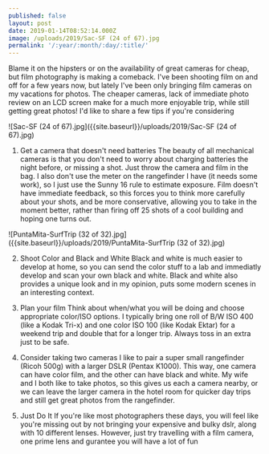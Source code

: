 ```yaml
---
published: false
layout: post
date: 2019-01-14T08:52:14.000Z
image: /uploads/2019/Sac-SF (24 of 67).jpg
permalink: '/:year/:month/:day/:title/'
---
```

Blame it on the hipsters or on the availability of great cameras for cheap, but film photography is making a comeback. I've been shooting film on and off for a few years now, but lately I've been only bringing film cameras on my vacations for photos. The cheaper cameras, lack of immediate photo review on an LCD screen make for a much more enjoyable trip, while still getting great photos! I'd like to share a few tips if you're considering 

![Sac-SF (24 of 67).jpg]({{site.baseurl}}/uploads/2019/Sac-SF (24 of 67).jpg)



1. Get a camera that doesn't need batteries
The beauty of all mechanical cameras is that you don't need to worry about charging batteries the night before, or missing a shot. Just throw the camera and film in the bag. I also don't use the meter on the rangefinder I have (it needs some work), so I just use the Sunny 16 rule to estimate exposure. Film doesn't have immediate feedback, so this forces you to think more carefully about your shots, and be more conservative, allowing you to take in the moment better, rather than firing off 25 shots of a cool building and hoping one turns out.

![PuntaMita-SurfTrip (32 of 32).jpg]({{site.baseurl}}/uploads/2019/PuntaMita-SurfTrip (32 of 32).jpg)



2. Shoot Color and Black and White
Black and white is much easier to develop at home, so you can send the color stuff to a lab and immediatly develop and scan your own black and white. Black and white also provides a unique look and in my opinion, puts some modern scenes in an interesting context.

3. Plan your film
Think about when/what you will be doing and choose appropriate color/ISO options. I typically bring one roll of B/W ISO 400 (like a Kodak Tri-x) and one color ISO 100 (like  Kodak Ektar) for a weekend trip and double that for a longer trip. Always toss in an extra just to be safe.

4. Consider taking two cameras
I like to pair a super small rangefinder (Ricoh 500g) with a larger DSLR (Pentax K1000). This way, one camera can have color film, and the other can have black and white. My wife and I both like to take photos, so this gives us each a camera nearby, or we can leave the larger camera in the hotel room for quicker day trips and still get great photos from the rangefinder.

5. Just Do It
If you're like most photographers these days, you will feel like you're missing out by not bringing your expensive and bulky dslr, along with 10 different lenses. However, just try travelling with a film camera, one prime lens and gurantee you will have a lot of fun
